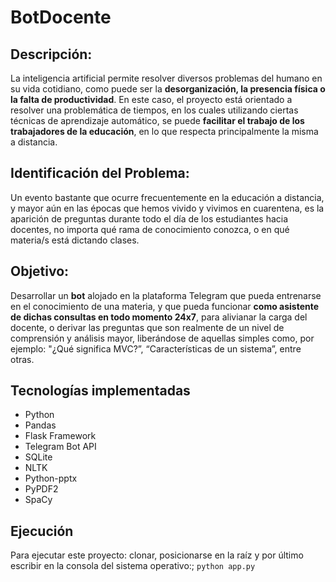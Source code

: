 # BotDocente

## Descripción:
La inteligencia artificial permite resolver diversos problemas del humano en su vida cotidiano, como puede ser la **desorganización, la presencia física o la falta de productividad**. En este caso, el proyecto está orientado a resolver una problemática de tiempos, en los cuales utilizando ciertas técnicas de aprendizaje automático, se puede **facilitar el trabajo de los trabajadores de la educación**, en lo que respecta principalmente la misma a distancia. 

## Identificación del Problema:
Un evento bastante que ocurre frecuentemente en la educación a distancia, y mayor aún en las épocas que hemos vivido y vivimos en cuarentena, es la aparición de preguntas durante todo el día de los estudiantes hacia docentes, no importa qué rama de conocimiento conozca, o en qué materia/s está dictando clases. 

## Objetivo:
Desarrollar un **bot** alojado en la plataforma Telegram que pueda entrenarse en el conocimiento de una materia, y que pueda funcionar **como asistente de dichas consultas en todo momento 24x7**, para alivianar la carga del docente, o derivar las preguntas que son realmente de un nivel de comprensión y análisis mayor, liberándose de aquellas simples como, por ejemplo: "¿Qué significa MVC?”, “Características de un sistema”, entre otras. 

## Tecnologías implementadas
* Python
* Pandas
* Flask Framework
* Telegram Bot API
* SQLite
* NLTK
* Python-pptx
* PyPDF2
* SpaCy

## Ejecución
Para ejecutar este proyecto: clonar, posicionarse en la raíz y por último escribir en la consola del sistema operativo:\;
```python app.py```

